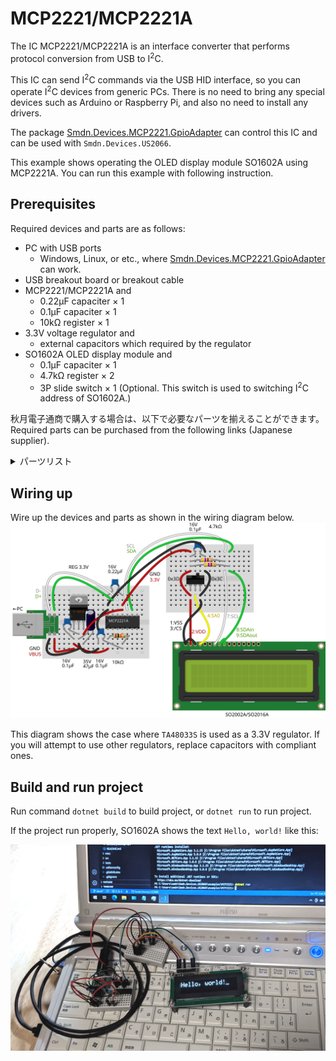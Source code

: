 # MCP2221/MCP2221A
The IC MCP2221/MCP2221A is an interface converter that performs protocol conversion from USB to I<sup>2</sup>C.

This IC can send I<sup>2</sup>C commands via the USB HID interface, so you can operate I<sup>2</sup>C devices from generic PCs. There is no need to bring any special devices such as Arduino or Raspberry Pi, and also no need to install any drivers.

The package [Smdn.Devices.MCP2221.GpioAdapter](https://github.com/smdn/Smdn.Devices.MCP2221) can control this IC and can be used with `Smdn.Devices.US2066`.

This example shows operating the OLED display module SO1602A using MCP2221A. You can run this example with following instruction.



## Prerequisites
Required devices and parts are as follows:

- PC with USB ports
  - Windows, Linux, or etc., where [Smdn.Devices.MCP2221.GpioAdapter](https://github.com/smdn/Smdn.Devices.MCP2221) can work.
- USB breakout board or breakout cable
- MCP2221/MCP2221A and
  - 0.22μF capaciter × 1
  - 0.1μF capaciter × 1
  - 10kΩ register × 1
- 3.3V voltage regulator and
  - external capacitors which required by the regulator
- SO1602A OLED display module and
  - 0.1μF capaciter × 1
  - 4.7kΩ register × 2
  - 3P slide switch × 1 (Optional. This switch is used to switching I<sup>2</sup>C address of SO1602A.)

秋月電子通商で購入する場合は、以下で必要なパーツを揃えることができます。　Required parts can be purchased from the following links (Japanese supplier).
<details>
  <summary>パーツリスト</summary>

- [ＵＳＢ⇔シリアル変換ＩＣ　ＭＣＰ２２２１Ａ－Ｉ／Ｐ](https://akizukidenshi.com/catalog/g/gI-13069/)
- [有機ＥＬキャラクタディスプレイモジュール　１６×２行　白色](https://akizukidenshi.com/catalog/g/gP-08277/)
- [ＵＳＢｔｙｐｅ－ＣコネクタＤＩＰ化キット（シンプル版エコノミータイプ）](https://akizukidenshi.com/catalog/g/gK-15426/)
- [低損失三端子レギュレーター　３．３Ｖ１Ａ　ＴＡ４８０３３Ｓ](https://akizukidenshi.com/catalog/g/gI-00534/) (外部コンデンサとのセット)
- [積層セラミックコンデンサー　０．２２μＦ５０Ｖ　Ｘ７Ｒ　２．５４ｍｍピッチ　（１０個入）](https://akizukidenshi.com/catalog/g/gP-15936/)
- [絶縁ラジアルリード型積層セラミックコンデンサー　０．１μＦ５０Ｖ２．５４ｍｍ　（１０個入）](https://akizukidenshi.com/catalog/g/gP-00090/)
- [カーボン抵抗（炭素皮膜抵抗）　１／４Ｗ１０ｋΩ　（１００本入）](https://akizukidenshi.com/catalog/g/gR-25103/)
- [カーボン抵抗（炭素皮膜抵抗）　１／４Ｗ４．７ｋΩ　（１００本入）](https://akizukidenshi.com/catalog/g/gR-25472/)
- [スライドスイッチ　１回路２接点　基板用](https://akizukidenshi.com/catalog/g/gP-15707/)
</details>



## Wiring up
Wire up the devices and parts as shown in the wiring diagram below.
![MCP2221A + SO1602A I2C wiring](../../doc/wiring/MCP2221A_SO1602A_I2C.svg)

This diagram shows the case where `TA48033S` is used as a 3.3V regulator. If you will attempt to use other regulators, replace capacitors with compliant ones.



## Build and run project
Run command `dotnet build` to build project, or `dotnet run` to run project.

If the project run properly, SO1602A shows the text `Hello, world!` like this:

![expected behavior](./expected-behavior.jpg)